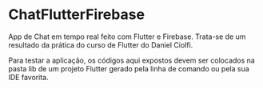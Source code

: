 # ChatFlutterFirebase
App de Chat em tempo real feito com Flutter e Firebase. Trata-se de um resultado da prática do curso de Flutter do Daniel Ciolfi. 

Para testar a aplicação, os códigos aqui expostos devem ser colocados na pasta lib de um projeto Flutter gerado pela linha de comando ou pela sua IDE favorita.
